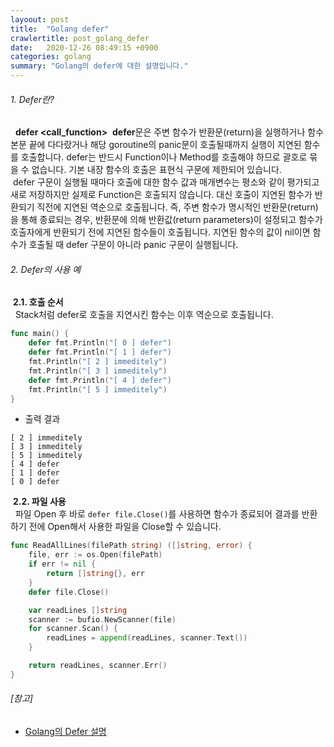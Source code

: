 ```yaml
---
layoout: post
title:  "Golang defer"
crawlertitle: post_golang_defer
date:   2020-12-26 08:49:15 +0900
categories: golang
summary: "Golang의 defer에 대한 설명입니다."
---  
```

###### 1. Defer란?  
&nbsp;&nbsp;**defer \<call_function\>**
&nbsp;**defer**문은 주변 함수가 반환문(return)을 실행하거나 함수 본문 끝에 다다랐거나 해당 goroutine의 panic문이 호출될때까지 실행이 지연된 함수를 호출합니다. defer는 반드시 Function이나 Method를 호출해야 하므로 괄호로 묶을 수 없습니다. 기본 내장 함수의 호출은 표현식 구문에 제한되어 있습니다.  
&nbsp;defer 구문이 실행될 때마다 호출에 대한 함수 값과 매개변수는 평소와 같이 평가되고 새로 저장하지만 실제로 Function은 호출되지 않습니다. 대신 호출이 지연된 함수가 반환되기 직전에 지연된 역순으로 호출됩니다. 즉, 주변 함수가 명시적인 반환문(return)을 통해 종료되는 경우, 반환문에 의해 반환값(return parameters)이 설정되고 함수가 호출자에게 반환되기 전에 지연된 함수들이 호출됩니다. 지연된 함수의 값이 nil이면 함수가 호출될 때 defer 구문이 아니라 panic 구문이 실행됩니다.

###### 2. Defer의 사용 예  
&nbsp;**2.1. 호출 순서**  
&nbsp;&nbsp;Stack처럼 defer로 호출을 지연시킨 함수는 이후 역순으로 호출됩니다.    

~~~go
func main() {
	defer fmt.Println("[ 0 ] defer")
	defer fmt.Println("[ 1 ] defer")
	fmt.Println("[ 2 ] immeditely")
	fmt.Println("[ 3 ] immeditely")
	defer fmt.Println("[ 4 ] defer")
	fmt.Println("[ 5 ] immeditely")
}
~~~

- 출력 결과
~~~text
[ 2 ] immeditely
[ 3 ] immeditely
[ 5 ] immeditely
[ 4 ] defer
[ 1 ] defer
[ 0 ] defer
~~~

&nbsp;**2.2. 파일 사용**   
&nbsp;&nbsp;파일 Open 후 바로 ``defer file.Close()``를 사용하면 함수가 종료되어 결과를 반환하기 전에 Open해서 사용한 파일을 Close할 수 있습니다.  
 
~~~go
func ReadAllLines(filePath string) ([]string, error) {
	file, err := os.Open(filePath)
	if err != nil {
		return []string{}, err
	}
	defer file.Close()

	var readLines []string
	scanner := bufio.NewScanner(file)
	for scanner.Scan() {
		readLines = append(readLines, scanner.Text())
	}

	return readLines, scanner.Err()
}
~~~


###### [참고]
- [Golang의 Defer 설명](https://golang.org/ref/spec#Defer_statements)











